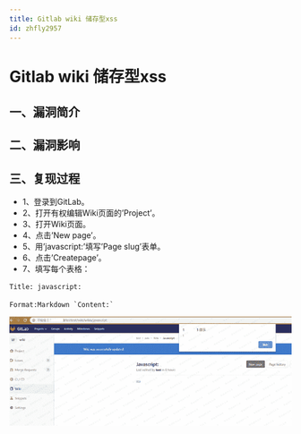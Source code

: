 ```yaml
---
title: Gitlab wiki 储存型xss
id: zhfly2957
---
```


# Gitlab wiki 储存型xss

## 一、漏洞简介

## 二、漏洞影响

## 三、复现过程

*   1、登录到GitLab。
*   2、打开有权编辑Wiki页面的’Project’。
*   3、打开Wiki页面。
*   4、点击’New page’。
*   5、用’javascript:’填写’Page slug’表单。
*   6、点击’Createpage’。
*   7、填写每个表格：

```
Title: javascript:

Format:Markdown `Content:` 
```

![image](../img/2fe3638e7acff499ca0f7284e977357f.png)